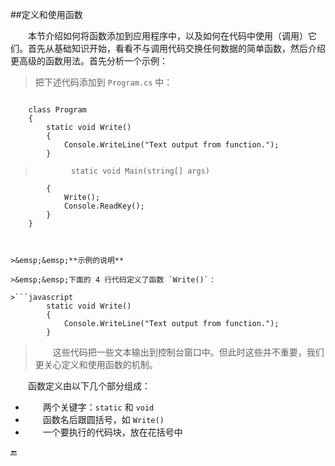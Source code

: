 ##定义和使用函数

&emsp;&emsp;本节介绍如何将函数添加到应用程序中，以及如何在代码中使用（调用）它们。首先从基础知识开始，看看不与调用代码交换任何数据的简单函数，然后介绍更高级的函数用法。首先分析一个示例：

>把下述代码添加到 `Program.cs` 中：

>```javascript
        class Program
        {
            static void Write()
            {
                Console.WriteLine("Text output from function.");
            }

>             static void Main(string[] args)
            {
                Write();
                Console.ReadKey();
            }
        }
```


>&emsp;&emsp;**示例的说明**

>&emsp;&emsp;下面的 4 行代码定义了函数 `Write()`：

>```javascript
        static void Write()
        {
            Console.WriteLine("Text output from function.");
        }
```

>&emsp;&emsp;这些代码把一些文本输出到控制台窗口中。但此时这些并不重要，我们更关心定义和使用函数的机制。


&emsp;&emsp;函数定义由以下几个部分组成：
* &emsp;&emsp;两个关键字：`static` 和 `void`
* &emsp;&emsp;函数名后跟圆括号，如 `Write()`
* &emsp;&emsp;一个要执行的代码块，放在花括号中
















🔚